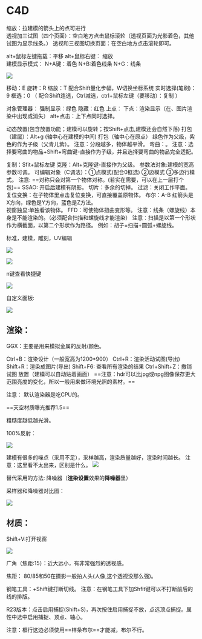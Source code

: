 

# C4D

缩放：拉建模的箭头上的点可进行  
透视加三试图（四个页面）：空白地方点击鼠标滚轮（透视页面为光影着色，其他试图为显示线条。）
 透视和三视图切换页面：在空白地方点击滚轮即可。

alt+鼠标左键拖载：平移          alt+鼠标右键： 缩放	 
建模显示模式： N+A键：着色    N+B:着色线条    N+G：线条

![](../../%E7%AC%94%E8%AE%B0%E5%9B%BE%E7%89%87/C4D/%E5%BB%BA%E6%A8%A1%E6%98%BE%E7%A4%BA%E6%A8%A1%E5%BC%8F.png)

移动：E    旋转：R   缩放：T      配合Shift量化步幅，W切换坐标系统
实时选择(笔刷)：9        框选：0   （ 配合Shift连选，Ctrl减选，ctrl+鼠标左键（要移动）：复制 ）

对象管理器： 
  强制显示：绿色    隐藏：红色
  上点：
  下点：渲染显示（在、图片渲染中出现或消失）
   alt+点击：上下点同时选择。

  动态放置(包含放置功能；建模可以旋转；按Shift+点击,建模还会自然下落)
  打包（建层）：Alt+g (轴中心在建模的中间)
  打包（轴中心在原点）
  绿色作为父级，紫色的作为子级（父青儿紫）。
  注意：分段越多，物体越平滑。
  弯曲：。 注意：选择要弯曲的物品+Shift+弯曲键-直接作为子级，并且选择要弯曲的物品完全适配。

  复制：Sfit+鼠标左键
  克隆：Alt+克隆键-直接作为父级。
  参数法对象:建模的宽高参数可调。
  可编辑对象（C调法）：①点模式(配合0框选) ②边模式  ③多边行模式。
 注意: ==对称只会对第一个物体对称。(若实在需要，可以在上一层打个包)==
  SSAO: 开启后建模有阴影。
  切片：多余的切掉。
  过滤：关闭工作平面。
  复位变换：在子物体里点击复位变换，可直接覆盖原物体。
  布尔：A-B
  红箭头是X方向，绿色是Y方向，蓝色是Z方法。  
  视窗独显:单独看该物体。
  FFD：可使物体扭曲变形等。
  注意：线条（螺旋线）本身是不能渲染的。（必须配合扫描和螺旋线才能渲染）
  注意：扫描是以第一个形状作为横截面，以第二个形状作为路径。 例如：胡子=扫描+圆弧+螺旋线。

  标准，建模，雕刻，UV编辑

![](../../%E7%AC%94%E8%AE%B0%E5%9B%BE%E7%89%87/C4D/%E5%B8%B8%E7%94%A8%E5%91%BD%E4%BB%A4.png)



![](../../%E7%AC%94%E8%AE%B0%E5%9B%BE%E7%89%87/C4D/Shift+R%20%E6%B8%B2%E6%9F%93%E6%88%90%E5%9B%BE%E7%89%87(%E5%AF%BC%E5%87%BA).png)

n键查看快捷键

![](../../%E7%AC%94%E8%AE%B0%E5%9B%BE%E7%89%87/C4D/n+%E5%B0%86.png)

自定义面板:

![](../../%E7%AC%94%E8%AE%B0%E5%9B%BE%E7%89%87/C4D/%E8%87%AA%E5%AE%9A%E4%B9%89%E9%9D%A2%E6%9D%BF.png)

## 渲染：

GGX：主要是用来模拟金属的反射/颜色。

  Ctrl+B：渲染设计（一般宽高为1200*900）
  Ctrl+R：渲染活动试图(导出)         Shift+R：渲染成图片(导出)
  Shift+F6: 查看所有渲染的结果
  Ctrl+Shift+Z：撤销试图
  放置（建模可以自动贴着画面）
==注意：hdr可以比jpg或npg图像保存更大范围亮度的变化，所以一般用来做环境光照的素材。==

注意：  默认渲染器是吃CPU的。

==天空材质曝光推荐1.5==

   粗糙度越低越光滑。

100%反射：

![](../../%E7%AC%94%E8%AE%B0%E5%9B%BE%E7%89%87/C4D/%E6%9D%90%E8%B4%A8/%E9%87%91%E5%B1%9E%E6%9D%90%E8%B4%A8%E6%B8%B2%E6%9F%93%E7%BB%93%E6%9E%9C%E5%AF%B9%E6%AF%94.png)

建模有很多的噪点（采用不足），采样越高，渲染质量越好，渲染时间越长。
注意：这里看不太出来，区别是什么。
![](../../%E7%AC%94%E8%AE%B0%E5%9B%BE%E7%89%87/C4D/%E9%87%87%E6%A0%B7%E7%BB%86%E5%88%86%E8%AF%A6%E6%83%85.png)

替代采用的方法: 降噪器（**渲染设置**效果的**降噪器**里）

采样器和降噪器对比图：

![](../../%E7%AC%94%E8%AE%B0%E5%9B%BE%E7%89%87/C4D/%E9%87%87%E6%A0%B7%E5%99%A8%E5%92%8C%E9%99%8D%E5%99%AA%E5%99%A8%E5%AF%B9%E6%AF%94%E5%9B%BE.png)

## 材质：

Shift+V:打开视窗

![](../../%E7%AC%94%E8%AE%B0%E5%9B%BE%E7%89%87/C4D/%E9%9A%90%E8%97%8F%E5%A4%A9%E7%A9%BA%E6%9D%90%E8%B4%A8.png)

广角（焦距:15）：近大远小，有非常强烈的透视感。

焦距： 80/85和50在摄影一般拍人头(人像,这个透视没那么强)。

   钢笔工具：+Shift键打断切线。 注意：在钢笔工具下加Shfit键可以不打断前后的线的排版。

R23版本：点击启用捕捉(Shift+S)，再次按住启用捕捉不放，点选顶点捕捉。属性中选中启用捕捉、顶点、轴心。

注意：框行这边必须使用==样条布尔==才能减，布尔不行。

